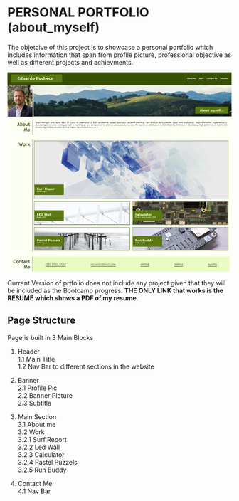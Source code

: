 # PERSONAL PORTFOLIO (about_myself)

The objetcive of this project is to showcase a personal portfolio which includes information that span from profile picture, professional objective as well as different projects and achievments.


![portfolio demo](./assets/images/screenshot.png)


Current Version of prtfolio does not include any project given that they will be included as the Bootcamp progress. <strong>THE ONLY LINK that works is the RESUME which shows a PDF of my resume</strong>.


## Page Structure

Page is built in 3 Main Blocks

1. Header <br>
    1.1 Main Title<br>
    1.2 Nav Bar to different sections in the website<br>

2. Banner<br>
    2.1 Profile Pic<br>
    2.2 Banner Picture<br>
    2.3 Subtitle<br>

3. Main Section<br>
    3.1 About me<br>
    3.2 Work<br>
        3.2.1 Surf Report<br>
        3.2.2 Led Wall<br>
        3.2.3 Calculator<br>
        3.2.4 Pastel Puzzels<br>
        3.2.5 Run Buddy<br>

4. Contact Me<br>
    4.1 Nav Bar<br>



